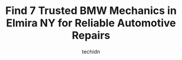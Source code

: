 ---
layout: ampstory
image: https://images.unsplash.com/photo-1580881647059-923632b8fd75?ixlib=rb-4.0.3&ixid=MnwxMjA3fDB8MHxwaG90by1wYWdlfHx8fGVufDB8fHx8&auto=format&fit=crop&w=640&h=853&q=80
author: techidn
featured: false
description: Experience the excellence of automotive service by visiting the 7 best BMW Mechanic in Elmira NY, USA. With their expertise, attention to detail, and commitment to customer satisfaction, you
title: Find 7 Trusted BMW Mechanics in Elmira NY for Reliable Automotive Repairs
cover:
   title: Find 7 Trusted BMW Mechanics in Elmira NY for Reliable Automotive Repairs
   subtitle: Rickpate
   background: https://images.unsplash.com/photo-1580881647059-923632b8fd75?ixlib=rb-4.0.3&ixid=MnwxMjA3fDB8MHxwaG90by1wYWdlfHx8fGVufDB8fHx8&auto=format&fit=crop&w=640&h=853&q=80

pages: 
 - layout: thirds
   top: <h1>#1 Nicks Automobile Repair</h1>
   bottom: "<p>Very nice , I was a half hour early for my car inspection- they got me right in!- Informed me of some issues that may come up within a few months!- I will definitely retu</p>"
   background: https://www.knot35.com/toplist/wp-content/uploads/2023/06/best-bmw-mechanic-1-in-elmira-ny-1685841264.jpeg
   backgroundblur: true
 - layout: thirds
   top: <h1>#2 Daves American Lifetime Muffler</h1>
   bottom: "<p>119 College Ave, Elmira, NY 14901, United States</p>"
   background: https://www.knot35.com/toplist/wp-content/uploads/2023/06/best-bmw-mechanic-2-in-elmira-ny-1685841264.jpeg
   cta:
      link: https://www.knot35.com/toplist/find-7-trusted-bmw-mechanics-in-elmira-ny-for-reliable-automotive-repairs/
      text: Find 7 Trusted BMW Mechanics in Elmira NY for Reliable Automotive Repairs
 - layout: thirds
   top: <h1>#3 D C Auto Service Center</h1>
   bottom: "<p>1846 Grand Central Ave, Elmira Heights, NY 14903, United States</p>"
   background: https://www.knot35.com/toplist/wp-content/uploads/2023/06/best-bmw-mechanic-3-in-elmira-ny-1685841265.jpeg
   cta:
      link: https://www.knot35.com/toplist/find-7-trusted-bmw-mechanics-in-elmira-ny-for-reliable-automotive-repairs/
      text: Find 7 Trusted BMW Mechanics in Elmira NY for Reliable Automotive Repairs
 - layout: thirds
   top: <h1>#4 Precision Automotive & Performance</h1>
   bottom: "<p>368 Pennsylvania Ave, Elmira, NY 14904, United States</p>"
   background: https://images.unsplash.com/photo-1488554378835-f7acf46e6c98?ixlib=rb-4.0.3&ixid=MnwxMjA3fDB8MHxwaG90by1wYWdlfHx8fGVufDB8fHx8&auto=format&fit=crop&w=640&h=853&q=80
   cta:
      link: https://www.knot35.com/toplist/find-7-trusted-bmw-mechanics-in-elmira-ny-for-reliable-automotive-repairs/
      text: Find 7 Trusted BMW Mechanics in Elmira NY for Reliable Automotive Repairs
 - layout: thirds
   top: <h1>#5 Rons Service Center</h1>
   bottom: "<p>2164 College Ave, Elmira Heights, NY 14903, United States</p>"
   background: https://images.unsplash.com/photo-1597773150796-e5c14ebecbf5?ixlib=rb-4.0.3&ixid=MnwxMjA3fDB8MHxwaG90by1wYWdlfHx8fGVufDB8fHx8&auto=format&fit=crop&w=640&h=853&q=80
   cta:
      link: https://www.knot35.com/toplist/find-7-trusted-bmw-mechanics-in-elmira-ny-for-reliable-automotive-repairs/
      text: Find 7 Trusted BMW Mechanics in Elmira NY for Reliable Automotive Repairs
 - layout: thirds
   top: <h1>#6 GLF Performance LLC</h1>
   bottom: "<p>21 Industrial Park Blvd, Elmira, NY 14901, United States</p>"
   background: https://images.unsplash.com/photo-1484589065579-248aad0d8b13?ixlib=rb-4.0.3&ixid=MnwxMjA3fDB8MHxwaG90by1wYWdlfHx8fGVufDB8fHx8&auto=format&fit=crop&w=640&h=853&q=80
   cta:
      link: https://www.knot35.com/toplist/find-7-trusted-bmw-mechanics-in-elmira-ny-for-reliable-automotive-repairs/
      text: Find 7 Trusted BMW Mechanics in Elmira NY for Reliable Automotive Repairs
 - layout: thirds
   top: <h1>#7 Wilber Auto Sales & Service</h1>
   bottom: "<p>923 Penna Ave, Elmira, NY 14904, United States</p>"
   background: https://images.unsplash.com/photo-1620421680010-0766ff230392?ixlib=rb-4.0.3&ixid=MnwxMjA3fDB8MHxwaG90by1wYWdlfHx8fGVufDB8fHx8&auto=format&fit=crop&w=640&h=853&q=80
   cta:
      link: https://www.knot35.com/toplist/find-7-trusted-bmw-mechanics-in-elmira-ny-for-reliable-automotive-repairs/
      text: Find 7 Trusted BMW Mechanics in Elmira NY for Reliable Automotive Repairs
 - layout: thirds
   middle: Continue reading...
   background: https://images.unsplash.com/photo-1632260260864-caf7fde5ec36?ixlib=rb-4.0.3&ixid=MnwxMjA3fDB8MHxwaG90by1wYWdlfHx8fGVufDB8fHx8&auto=format&fit=crop&w=640&h=853&q=80
   cta:
      link: https://www.knot35.com/toplist/find-7-trusted-bmw-mechanics-in-elmira-ny-for-reliable-automotive-repairs/
      text: Find 7 Trusted BMW Mechanics in Elmira NY for Reliable Automotive Repairs
      
---